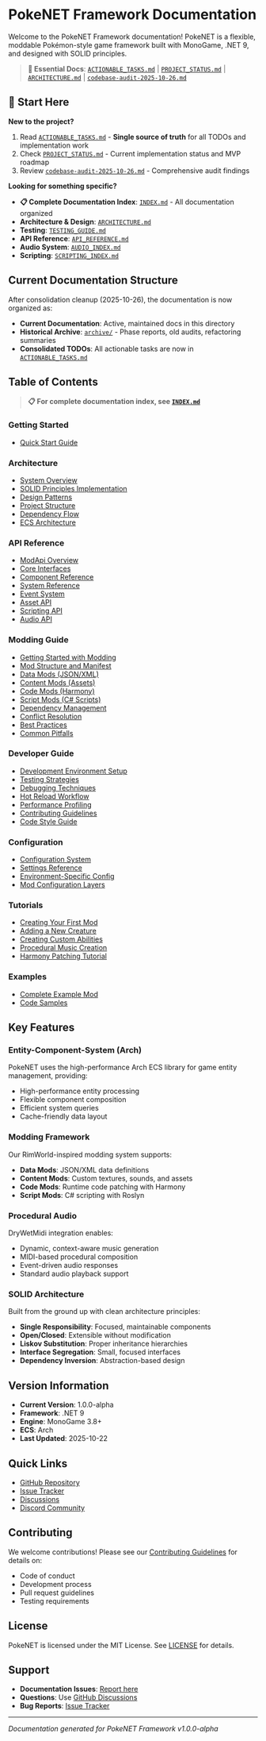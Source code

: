 # PokeNET Framework Documentation

Welcome to the PokeNET Framework documentation! PokeNET is a flexible, moddable Pokémon-style game framework built with MonoGame, .NET 9, and designed with SOLID principles.

> **📌 Essential Docs**: [`ACTIONABLE_TASKS.md`](ACTIONABLE_TASKS.md) | [`PROJECT_STATUS.md`](PROJECT_STATUS.md) | [`ARCHITECTURE.md`](ARCHITECTURE.md) | [`codebase-audit-2025-10-26.md`](codebase-audit-2025-10-26.md)

## 🎯 Start Here

**New to the project?**
1. Read [`ACTIONABLE_TASKS.md`](ACTIONABLE_TASKS.md) - **Single source of truth** for all TODOs and implementation work
2. Check [`PROJECT_STATUS.md`](PROJECT_STATUS.md) - Current implementation status and MVP roadmap
3. Review [`codebase-audit-2025-10-26.md`](codebase-audit-2025-10-26.md) - Comprehensive audit findings

**Looking for something specific?**
- **📋 Complete Documentation Index**: [`INDEX.md`](INDEX.md) - All documentation organized
- **Architecture & Design**: [`ARCHITECTURE.md`](ARCHITECTURE.md)
- **Testing**: [`TESTING_GUIDE.md`](TESTING_GUIDE.md)
- **API Reference**: [`API_REFERENCE.md`](API_REFERENCE.md)
- **Audio System**: [`AUDIO_INDEX.md`](AUDIO_INDEX.md)
- **Scripting**: [`SCRIPTING_INDEX.md`](SCRIPTING_INDEX.md)

## Current Documentation Structure

After consolidation cleanup (2025-10-26), the documentation is now organized as:
- **Current Documentation**: Active, maintained docs in this directory
- **Historical Archive**: [`archive/`](archive/) - Phase reports, old audits, refactoring summaries
- **Consolidated TODOs**: All actionable tasks are now in [`ACTIONABLE_TASKS.md`](ACTIONABLE_TASKS.md)

## Table of Contents

> **📋 For complete documentation index, see [`INDEX.md`](INDEX.md)**

### Getting Started
- [Quick Start Guide](developer/quick-start.md)

### Architecture
- [System Overview](architecture/overview.md)
- [SOLID Principles Implementation](architecture/solid-principles.md)
- [Design Patterns](architecture/design-patterns.md)
- [Project Structure](architecture/project-structure.md)
- [Dependency Flow](architecture/dependencies.md)
- [ECS Architecture](architecture/ecs-architecture.md)

### API Reference
- [ModApi Overview](api/modapi-overview.md)
- [Core Interfaces](api/core-interfaces.md)
- [Component Reference](api/components.md)
- [System Reference](api/systems.md)
- [Event System](api/events.md)
- [Asset API](api/assets.md)
- [Scripting API](api/scripting.md)
- [Audio API](api/audio.md)

### Modding Guide
- [Getting Started with Modding](modding/getting-started.md)
- [Mod Structure and Manifest](modding/mod-structure.md)
- [Data Mods (JSON/XML)](modding/data-mods.md)
- [Content Mods (Assets)](modding/content-mods.md)
- [Code Mods (Harmony)](modding/code-mods.md)
- [Script Mods (C# Scripts)](modding/script-mods.md)
- [Dependency Management](modding/dependencies.md)
- [Conflict Resolution](modding/conflicts.md)
- [Best Practices](modding/best-practices.md)
- [Common Pitfalls](modding/pitfalls.md)

### Developer Guide
- [Development Environment Setup](developer/environment-setup.md)
- [Testing Strategies](developer/testing.md)
- [Debugging Techniques](developer/debugging.md)
- [Hot Reload Workflow](developer/hot-reload.md)
- [Performance Profiling](developer/profiling.md)
- [Contributing Guidelines](developer/contributing.md)
- [Code Style Guide](developer/code-style.md)

### Configuration
- [Configuration System](configuration/system-overview.md)
- [Settings Reference](configuration/settings-reference.md)
- [Environment-Specific Config](configuration/environments.md)
- [Mod Configuration Layers](configuration/mod-layers.md)

### Tutorials
- [Creating Your First Mod](tutorials/first-mod.md)
- [Adding a New Creature](tutorials/new-creature.md)
- [Creating Custom Abilities](tutorials/custom-ability.md)
- [Procedural Music Creation](tutorials/procedural-music.md)
- [Harmony Patching Tutorial](tutorials/harmony-patching.md)

### Examples
- [Complete Example Mod](examples/example-mod/README.md)
- [Code Samples](examples/code-samples.md)

## Key Features

### Entity-Component-System (Arch)
PokeNET uses the high-performance Arch ECS library for game entity management, providing:
- High-performance entity processing
- Flexible component composition
- Efficient system queries
- Cache-friendly data layout

### Modding Framework
Our RimWorld-inspired modding system supports:
- **Data Mods**: JSON/XML data definitions
- **Content Mods**: Custom textures, sounds, and assets
- **Code Mods**: Runtime code patching with Harmony
- **Script Mods**: C# scripting with Roslyn

### Procedural Audio
DryWetMidi integration enables:
- Dynamic, context-aware music generation
- MIDI-based procedural composition
- Event-driven audio responses
- Standard audio playback support

### SOLID Architecture
Built from the ground up with clean architecture principles:
- **Single Responsibility**: Focused, maintainable components
- **Open/Closed**: Extensible without modification
- **Liskov Substitution**: Proper inheritance hierarchies
- **Interface Segregation**: Small, focused interfaces
- **Dependency Inversion**: Abstraction-based design

## Version Information

- **Current Version**: 1.0.0-alpha
- **Framework**: .NET 9
- **Engine**: MonoGame 3.8+
- **ECS**: Arch
- **Last Updated**: 2025-10-22

## Quick Links

- [GitHub Repository](https://github.com/yourusername/PokeNET)
- [Issue Tracker](https://github.com/yourusername/PokeNET/issues)
- [Discussions](https://github.com/yourusername/PokeNET/discussions)
- [Discord Community](https://discord.gg/yourserver)

## Contributing

We welcome contributions! Please see our [Contributing Guidelines](developer/contributing.md) for details on:
- Code of conduct
- Development process
- Pull request guidelines
- Testing requirements

## License

PokeNET is licensed under the MIT License. See [LICENSE](../LICENSE) for details.

## Support

- **Documentation Issues**: [Report here](https://github.com/yourusername/PokeNET/issues)
- **Questions**: Use [GitHub Discussions](https://github.com/yourusername/PokeNET/discussions)
- **Bug Reports**: [Issue Tracker](https://github.com/yourusername/PokeNET/issues)

---

*Documentation generated for PokeNET Framework v1.0.0-alpha*
